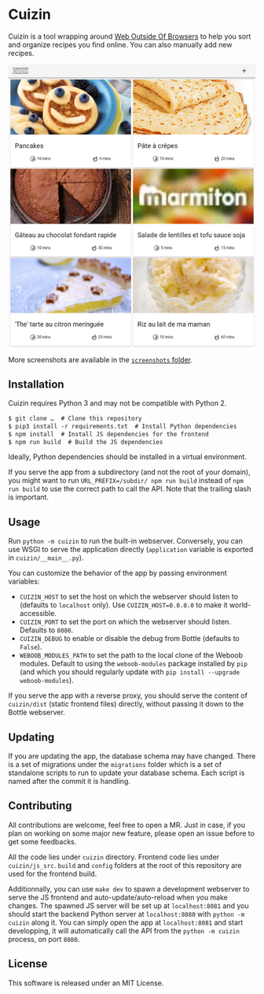 Cuizin
======

Cuizin is a tool wrapping around [Web Outside Of Browsers](http://weboob.org/)
to help you sort and organize recipes you find online. You can also manually
add new recipes.

![Homepage](screenshots/home.png)

More screenshots are available in the [`screenshots` folder](screenshots/).


## Installation

Cuizin requires Python 3 and may not be compatible with Python 2.

```
$ git clone …  # Clone this repository
$ pip3 install -r requirements.txt  # Install Python dependencies
$ npm install  # Install JS dependencies for the frontend
$ npm run build  # Build the JS dependencies
```

Ideally, Python dependencies should be installed in a virtual environment.

If you serve the app from a subdirectory (and not the root of your domain),
you might want to run `URL_PREFIX=/subdir/ npm run build` instead of `npm run
build` to use the correct path to call the API. Note that the trailing slash
is important.


## Usage

Run `python -m cuizin` to run the built-in webserver. Conversely, you can use
WSGI to serve the application directly (`application` variable is exported in
`cuizin/__main__.py`).

You can customize the behavior of the app by passing environment variables:
* `CUIZIN_HOST` to set the host on which the webserver should listen to
  (defaults to `localhost` only). Use `CUIZIN_HOST=0.0.0.0` to make it
  world-accessible.
* `CUIZIN_PORT` to set the port on which the webserver should listen. Defaults
  to `8080`.
* `CUIZIN_DEBUG` to enable or disable the debug from Bottle (defaults to
  `False`).
* `WEBOOB_MODULES_PATH` to set the path to the local clone of the Weboob
  modules. Default to using the `weboob-modules` package installed by `pip`
  (and which you should regularly update with `pip install --upgrade
  weboob-modules`).

If you serve the app with a reverse proxy, you should serve the content of
`cuizin/dist` (static frontend files) directly, without passing it down to the
Bottle webserver.


## Updating

If you are updating the app, the database schema may have changed. There is a
set of migrations under the `migrations` folder which is a set of standalone
scripts to run to update your database schema. Each script is named after the
commit it is handling.


## Contributing

All contributions are welcome, feel free to open a MR. Just in case, if you
plan on working on some major new feature, please open an issue before to get
some feedbacks.

All the code lies under `cuizin` directory. Frontend code lies under
`cuizin/js_src`. `build` and `config` folders at the root of this repository
are used for the frontend build.

Additionnally, you can use `make dev` to spawn a development webserver to
serve the JS frontend and auto-update/auto-reload when you make changes. The
spawned JS server will be set up at `localhost:8081` and you should start the
backend Python server at `localhost:8080` with `python -m cuizin` along it.
You can simply open the app at `localhost:8081` and start developping, it will
automatically call the API from the `python -m cuizin` process, on port
`8080`.


## License

This software is released under an MIT License.
